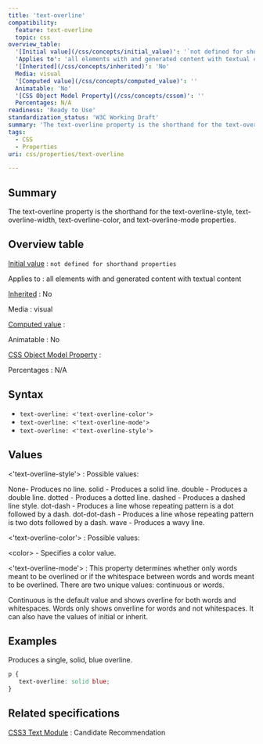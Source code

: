```yaml
---
title: 'text-overline'
compatibility:
  feature: text-overline
  topic: css
overview_table:
  '[Initial value](/css/concepts/initial_value)': '`not defined for shorthand properties`'
  'Applies to': 'all elements with and generated content with textual content'
  '[Inherited](/css/concepts/inherited)': 'No'
  Media: visual
  '[Computed value](/css/concepts/computed_value)': ''
  Animatable: 'No'
  '[CSS Object Model Property](/css/concepts/cssom)': ''
  Percentages: N/A
readiness: 'Ready to Use'
standardization_status: 'W3C Working Draft'
summary: 'The text-overline property is the shorthand for the text-overline-style, text-overline-width, text-overline-color, and text-overline-mode properties.'
tags:
  - CSS
  - Properties
uri: css/properties/text-overline

---
```

## Summary

The text-overline property is the shorthand for the text-overline-style, text-overline-width, text-overline-color, and text-overline-mode properties.

## Overview table

[Initial value](/css/concepts/initial_value)
:   `not defined for shorthand properties`

Applies to
:   all elements with and generated content with textual content

[Inherited](/css/concepts/inherited)
:   No

Media
:   visual

[Computed value](/css/concepts/computed_value)
:

Animatable
:   No

[CSS Object Model Property](/css/concepts/cssom)
:

Percentages
:   N/A

## Syntax

-   `text-overline: <'text-overline-color'>`
-   `text-overline: <'text-overline-mode'>`
-   `text-overline: <'text-overline-style'>`

## Values

\<'text-overline-style'\>
:   Possible values:

None- Produces no line. solid - Produces a solid line. double - Produces a double line. dotted - Produces a dotted line. dashed - Produces a dashed line style. dot-dash - Produces a line whose repeating pattern is a dot followed by a dash. dot-dot-dash - Produces a line whose repeating pattern is two dots followed by a dash. wave - Produces a wavy line.

\<'text-overline-color'\>
:   Possible values:

\<color\> - Specifies a color value.

\<'text-overline-mode'\>
:   This property determines whether only words meant to be overlined or if the whitespace between words and words meant to be overlined. There are two unique values: continuous or words.

Continuous is the default value and shows overline for both words and whitespaces. Words only shows onverline for words and not whitespaces. It can also have the values of initial or inherit.

## Examples

Produces a single, solid, blue overline.

``` css
p {
   text-overline: solid blue;
}
```

## Related specifications

[CSS3 Text Module](http://www.w3.org/TR/2003/CR-css3-text-20030514/)
:   Candidate Recommendation
